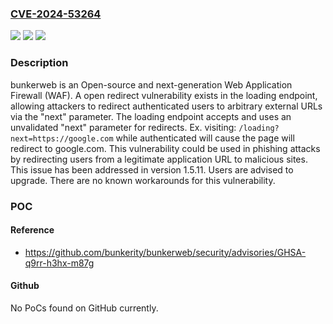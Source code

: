 ### [CVE-2024-53264](https://cve.mitre.org/cgi-bin/cvename.cgi?name=CVE-2024-53264)
![](https://img.shields.io/static/v1?label=Product&message=bunkerweb&color=blue)
![](https://img.shields.io/static/v1?label=Version&message=%3D%20%3C%201.5.11%20&color=brighgreen)
![](https://img.shields.io/static/v1?label=Vulnerability&message=CWE-601%3A%20URL%20Redirection%20to%20Untrusted%20Site%20('Open%20Redirect')&color=brighgreen)

### Description

bunkerweb is an Open-source and next-generation Web Application Firewall (WAF). A open redirect vulnerability exists in the loading endpoint, allowing attackers to redirect authenticated users to arbitrary external URLs via the "next" parameter. The loading endpoint accepts and uses an unvalidated "next" parameter for redirects. Ex. visiting: `/loading?next=https://google.com` while authenticated will cause the page will redirect to google.com. This vulnerability could be used in phishing attacks by redirecting users from a legitimate application URL to malicious sites. This issue has been addressed in version 1.5.11. Users are advised to upgrade. There are no known workarounds for this vulnerability.

### POC

#### Reference
- https://github.com/bunkerity/bunkerweb/security/advisories/GHSA-q9rr-h3hx-m87g

#### Github
No PoCs found on GitHub currently.

